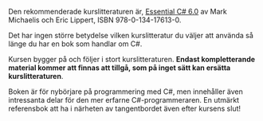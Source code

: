 <img src="https://books.google.se/books/content?id=6nuUCgAAQBAJ&printsec=frontcover&img=1&zoom=1&h=160&stbn=1" alt="" style="float:left;margin:0 10px 10px;">

Den rekommenderade kurslitteraturen är, [Essential C# 6.0](https://books.google.se/books?id=6nuUCgAAQBAJ) av Mark Michaelis och Eric Lippert, ISBN 978-0-134-17613-0. 

Det har ingen större betydelse vilken kurslitteratur du väljer att använda så länge du har en bok som handlar om C#.

Kursen bygger på och följer i stort kurslitteraturen. __Endast kompletterande material kommer att finnas att tillgå, 
som på inget sätt kan ersätta kurslitteraturen__.

Boken är för nybörjare på programmering med C#, men innehåller även intressanta delar för den mer erfarne C#-programmeraren. 
En utmärkt referensbok att ha i närheten av tangentbordet även efter kursens slut!
